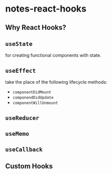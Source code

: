 # notes-react-hooks

## Why React Hooks?

## `useState`

for creating functional components with state.

## `useEffect`

take the place of the following lifecycle methods:

- `componentDidMount`
- `componendDidUpdate`
- `componentWillUnmount`

## `useReducer`

## `useMemo`

## `useCallback`

## Custom Hooks
